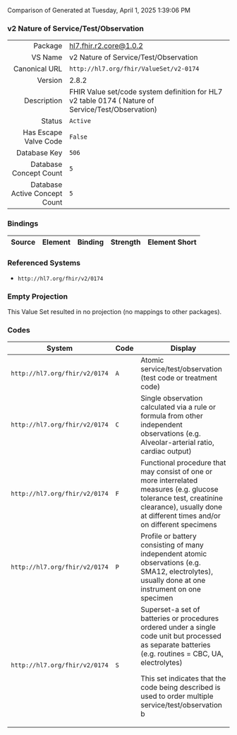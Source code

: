 Comparison of 
Generated at Tuesday, April 1, 2025 1:39:06 PM

### v2 Nature of Service/Test/Observation

|      |     |
| ---: | --- |
| Package | hl7.fhir.r2.core@1.0.2 |
| VS Name | v2 Nature of Service/Test/Observation |
| Canonical URL | `http://hl7.org/fhir/ValueSet/v2-0174` |
| Version | 2.8.2 |
| Description | FHIR Value set/code system definition for HL7 v2 table 0174 ( Nature of Service/Test/Observation) |
| Status | `Active` |
| Has Escape Valve Code | `False` |
| Database Key | `506` |
| Database Concept Count | `5` |
| Database Active Concept Count | `5` |
### Bindings

| Source | Element | Binding | Strength | Element Short |
| ------ | ------- | ------- | -------- | ------------- |

### Referenced Systems

* `http://hl7.org/fhir/v2/0174`
### Empty Projection

This Value Set resulted in no projection (no mappings to other packages).

### Codes

| System | Code | Display |
| ------ | ---- | ------- |
| `http://hl7.org/fhir/v2/0174` | `A` | Atomic service/test/observation (test code or treatment code) |
| `http://hl7.org/fhir/v2/0174` | `C` | Single observation calculated via a rule or formula from other independent observations (e.g. Alveolar-arterial ratio, cardiac output) |
| `http://hl7.org/fhir/v2/0174` | `F` | Functional procedure that may consist of one or more interrelated measures (e.g. glucose tolerance test, creatinine clearance), usually done at different times and/or on different specimens |
| `http://hl7.org/fhir/v2/0174` | `P` | Profile or battery consisting of many independent atomic observations (e.g. SMA12, electrolytes), usually done at one instrument on one specimen |
| `http://hl7.org/fhir/v2/0174` | `S` | Superset-a set of batteries or procedures ordered under a single code unit but processed as separate batteries (e.g. routines = CBC, UA, electrolytes)<p>This set indicates that the code being described is used to order multiple service/test/observation b |
